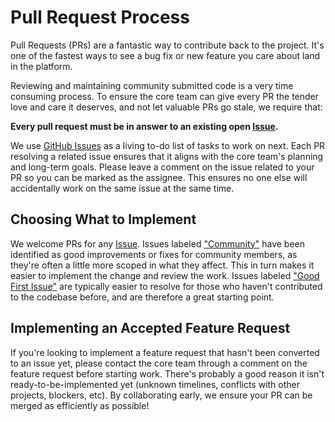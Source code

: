 # Pull Request Process

Pull Requests (PRs) are a fantastic way to contribute back to the project. It's one of the fastest ways to see a bug fix
or new feature you care about land in the platform.

Reviewing and maintaining community submitted code is a very time consuming process. To ensure the core team can give
every PR the tender love and care it deserves, and not let valuable PRs go stale, we require that:

**Every pull request must be in answer to an existing open [Issue](https://github.com/directus/directus/issues).**

We use [GitHub Issues](https://github.com/directus/directus/issues) as a living to-do list of tasks to work on next.
Each PR resolving a related issue ensures that it aligns with the core team's planning and long-term goals. Please leave
a comment on the issue related to your PR so you can be marked as the assignee. This ensures no one else will
accidentally work on the same issue at the same time.

## Choosing What to Implement

We welcome PRs for any [Issue](https://github.com/directus/directus/issues). Issues labeled
["Community"](https://github.com/directus/directus/issues?q=is:issue+is:open+label:Community) have been identified as
good improvements or fixes for community members, as they're often a little more scoped in what they affect. This in
turn makes it easier to implement the change and review the work. Issues labeled
["Good First Issue"](https://github.com/directus/directus/issues?q=is:issue+is:open+label:%22Good+First+Issue%22) are
typically easier to resolve for those who haven't contributed to the codebase before, and are therefore a great starting
point.

## Implementing an Accepted Feature Request

If you're looking to implement a feature request that hasn't been converted to an issue yet, please contact the core
team through a comment on the feature request before starting work. There's probably a good reason it isn't
ready-to-be-implemented yet (unknown timelines, conflicts with other projects, blockers, etc). By collaborating early,
we ensure your PR can be merged as efficiently as possible!
